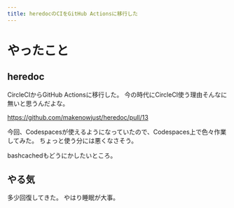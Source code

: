 ```yaml
---
title: heredocのCIをGitHub Actionsに移行した
---
```


# やったこと

## heredoc

CircleCIからGitHub Actionsに移行した。
今の時代にCircleCI使う理由そんなに無いと思うんだよな。

<https://github.com/makenowjust/heredoc/pull/13>

今回、Codespacesが使えるようになっていたので、Codespaces上で色々作業してみた。
ちょっと使う分には悪くなさそう。

bashcachedもどうにかしたいところ。

## やる気

多少回復してきた。
やはり睡眠が大事。

